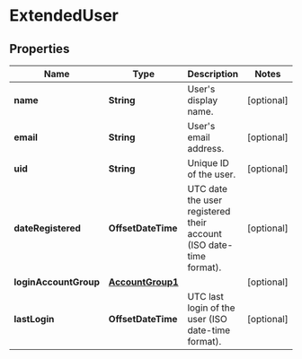 

# ExtendedUser


## Properties

| Name | Type | Description | Notes |
|------------ | ------------- | ------------- | -------------|
|**name** | **String** | User&#39;s display name. |  [optional] |
|**email** | **String** | User&#39;s email address. |  [optional] |
|**uid** | **String** | Unique ID of the user. |  [optional] |
|**dateRegistered** | **OffsetDateTime** | UTC date the user registered their account (ISO date-time format). |  [optional] |
|**loginAccountGroup** | [**AccountGroup1**](AccountGroup1.md) |  |  [optional] |
|**lastLogin** | **OffsetDateTime** | UTC last login of the user (ISO date-time format). |  [optional] |



